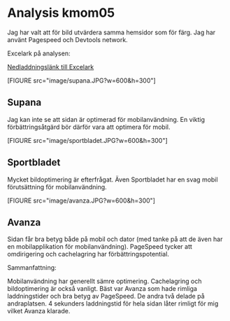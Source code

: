 Analysis kmom05
===============================

Jag har valt att för bild utvärdera samma hemsidor som för färg. Jag har använt Pagespeed och Devtools network.

Excelark på analysen:

 <a href="https://ufile.io/o2q1j">Nedladdningslänk till Excelark</a> 

[FIGURE src="image/supana.JPG?w=600&h=300"]

<h2>Supana</h2>

Jag kan inte se att sidan är optimerad för mobilanvändning. En viktig förbättringsåtgärd bör därför vara att optimera för mobil.

[FIGURE src="image/sportbladet.JPG?w=600&h=300"]

<h2>Sportbladet</h2>

Mycket bildoptimering är efterfrågat. Även Sportbladet har en svag mobil förutsättning för mobilanvändning.

[FIGURE src="image/avanza.JPG?w=600&h=300"]

<h2>Avanza</h2>

Sidan får bra betyg både på mobil och dator (med tanke på att de även har en mobilapplikation för mobilanvändning). PageSpeed tycker att omdirigering och cachelagring har förbättringspotential.


Sammanfattning:

Mobilanvändning har generellt sämre optimering. Cachelagring och bildoptimering är också vanligt. Bäst var Avanza som hade rimliga laddningstider och bra betyg av PageSpeed. De andra två delade på andraplatsen. 4 sekunders laddningstid för hela sidan låter rimligt för mig vilket Avanza klarade.
